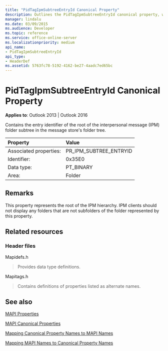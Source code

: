 ```yaml
---
title: "PidTagIpmSubtreeEntryId Canonical Property"
description: Outlines the PidTagIpmSubtreeEntryId canonical property, which represents the root of the IPM hierarchy.
manager: lindalu
ms.date: 03/09/2015
ms.audience: Developer
ms.topic: reference
ms.service: office-online-server
ms.localizationpriority: medium
api_name:
- PidTagIpmSubtreeEntryId
api_type:
- HeaderDef
ms.assetid: 5763fc78-5192-4162-be27-4aadc7ed65bc
---
```


# PidTagIpmSubtreeEntryId Canonical Property

  
  
**Applies to**: Outlook 2013 | Outlook 2016 
  
Contains the entry identifier of the root of the interpersonal message (IPM) folder subtree in the message store's folder tree. 
  
|Property|Value|
|:-----|:-----|
|Associated properties:  <br/> |PR_IPM_SUBTREE_ENTRYID  <br/> |
|Identifier:  <br/> |0x35E0  <br/> |
|Data type:  <br/> |PT_BINARY  <br/> |
|Area:  <br/> |Folder  <br/> |
   
## Remarks

This property represents the root of the IPM hierarchy. IPM clients should not display any folders that are not subfolders of the folder represented by this property.
  
## Related resources

### Header files

Mapidefs.h
  
> Provides data type definitions.
    
Mapitags.h
  
> Contains definitions of properties listed as alternate names.
    
## See also



[MAPI Properties](mapi-properties.md)
  
[MAPI Canonical Properties](mapi-canonical-properties.md)
  
[Mapping Canonical Property Names to MAPI Names](mapping-canonical-property-names-to-mapi-names.md)
  
[Mapping MAPI Names to Canonical Property Names](mapping-mapi-names-to-canonical-property-names.md)

